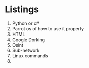 

# Listings

1. Python or c#
2. Parrot os of how to use it property
3. HTML
4. Google Dorking
5. Osint
6. Sub-network
7. Linux commands
8. 